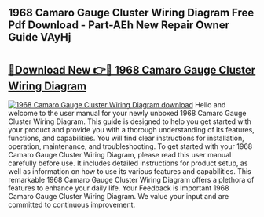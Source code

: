 ## 1968 Camaro Gauge Cluster Wiring Diagram Free Pdf Download - Part-AEh New Repair Owner Guide VAyHj

# <h2><a href="http://dfsnib3.blite.top/?on=1968+Camaro+Gauge+Cluster+Wiring+Diagram">🔗Download New 👉🔴 1968 Camaro Gauge Cluster Wiring Diagram</a></h2>

[![1968 Camaro Gauge Cluster Wiring Diagram download](https://i.imgur.com/lujVjoI.png)](http://dfsnib3.blite.top/?on=1968+Camaro+Gauge+Cluster+Wiring+Diagram)
Hello and welcome to the user manual for your newly unboxed 1968 Camaro Gauge Cluster Wiring Diagram. This guide is designed to help you get started with your product and provide you with a thorough understanding of its features, functions, and capabilities. You will find clear instructions for installation, operation, maintenance, and troubleshooting. To get started with your 1968 Camaro Gauge Cluster Wiring Diagram, please read this user manual carefully before use. It includes detailed instructions for product setup, as well as information on how to use its various features and capabilities. This remarkable 1968 Camaro Gauge Cluster Wiring Diagram offers a plethora of features to enhance your daily life. Your Feedback is Important 1968 Camaro Gauge Cluster Wiring Diagram. We value your input and are committed to continuous improvement.
